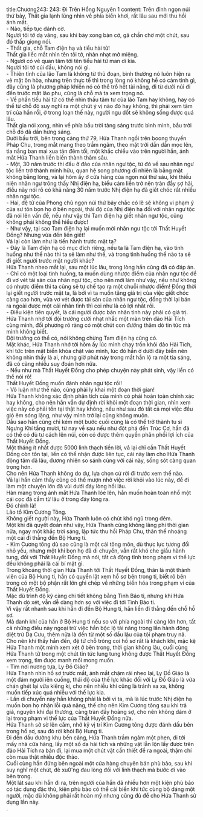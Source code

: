 title:Chương243: 243: Đi Trên Hồng Nguyên 1
content:
Trên đỉnh ngọn núi thứ bảy, Thất gia lạnh lùng nhìn về phía biển khơi, rất lâu sau mới thu hồi ánh mắt.<br>- Nào, tiếp tục đánh cờ.<br>Người tôi tớ dạ vâng, sau khi bày xong bàn cờ, gã chần chờ một chút, sau đó thấp giọng nói.<br>- Thất gia, chỗ Tam điện hạ và tiểu hài tử!<br>Thất gia liếc mắt nhìn tên tôi tớ, nhàn nhạt mở miệng.<br>- Ngươi có vẻ quan tâm tới tên tiểu hài tử man di kia.<br>Người tôi tớ cúi đầu, không nói gì.<br>- Thiên tính của lão Tam là không từ thủ đoạn, bình thường nó luôn hiện ra vẻ mặt ôn hòa, nhưng trên thực tế thì trong lòng nó không hề có cảm tình gì, đây cũng là phương pháp khiến nó có thể trổ hết tài năng, đi từ dưới núi đi đến trước mặt lão phu, cũng là chỗ mà ta xem trọng nó.<br>- Về phần tiểu hài tử có thể nhìn thấu tâm tư của lão Tam hay không, hay có thể từ chỗ đó suy nghĩ ra một chút ý vị nào đó hay không, thì phải xem tâm trí của hắn rồi, ở trong loạn thế này, người ngu dốt sẽ không sống được quá lâu.<br>Thất gia nói xong, nhìn về phía bầu trời tảng sáng trước bình minh, bầu trời chỗ đó đã dần hừng sáng.<br>Dưới bầu trời, bên trong cảng thứ 79, Hứa Thanh ngồi trên boong thuyền Pháp Chu, trong mắt mang theo trầm ngâm, theo mặt trời dần dần mọc lên, tia nắng ban mai xua tán đêm tối, một khắc chiếu vào trên người hắn, ánh mắt Hứa Thanh liền biến thành thâm sâu.<br>- Một, 30 năm trước thi đấu ở đảo của nhân ngư tộc, từ đó về sau nhân ngư tộc liền trở thành minh hữu, quan hệ song phương dĩ nhiên là bằng mặt không bằng lòng, vả lại hôm ấy ở cửa hàng của ngọn núi thứ sáu, khi thiếu niên nhân ngư trông thấy Nhị điện hạ, biểu cảm liền trở nên tràn đầy sợ hãi, điều này nói rõ có khả năng 30 năm trước Nhị điện hạ đã giết chóc rất nhiều nhân ngư tộc.<br>- Hai, đệ tử của Phong chủ ngọn núi thứ bảy chắc có lẽ sẽ không vi phạm ý của sư tôn bọn họ ở bên ngoài, thái độ của Nhị điện hạ đối với nhân ngư tộc đã nói lên vấn đề, nếu như vậy thì Tam điện hạ giết nhân ngư tộc, cũng không phải không thể hiểu được!<br>- Như vậy, tại sao Tam điện hạ lại muốn mời nhân ngư tộc tới Thất Huyết Đồng? Nhưng vừa đến liền giết!<br>Vả lại còn làm như là tiến hành trước mặt ta?<br>- Đây là Tam điện hạ có mục đích riêng, nếu ta là Tam điện hạ, vào tình huống như thế nào thì ta sẽ làm như thế, và trong tình huống thế nào ta sẽ đi giết người trước mặt người khác?<br>Hứa Thanh nheo mắt lại, sau một lúc lâu, trong lòng hắn cũng đã có đáp án.<br>- Chỉ có một loại tình huống, ta muốn dùng nhược điểm của nhân ngư tộc để đi vơ vét tài sản của nhân ngư tộc, cho nên mới làm như vậy, nếu như không có nhược điểm thì ta cũng sẽ tự chế tạo ra một chuỗi nhược điểm! Đồng thời lại giết người trước mặt ta, là bởi vì ta muốn tăng giá trị của việc giết chóc càng cao hơn, vừa vơ vét được tài sản của nhân ngư tộc, đồng thời lại bán ra ngoài được một cái nhân tình thì coi như là có lợi nhất rồi.<br>- Điều kiện tiên quyết, là cái người được bán nhân tình này phải có giá trị.<br>Hứa Thanh nhớ tới đội trưởng cười nhạt nhắc một màn trên đảo Hải Tích cùng mình, đối phương rõ ràng có một chút con đường thăm dò tin tức mà mình không biết.<br>Đội trưởng có thể có, nói không chừng Tam điện hạ cũng có.<br>Mặt khác, Hứa Thanh nhớ tới hôm ấy lúc mình chạy trốn khỏi đảo Hải Tích, khí tức trên mặt biển khóa chặt vào mình, lúc đó hắn ở dưới đáy biển nên không nhìn thấy là ai, nhưng giờ phút này trong mắt hắn lộ ra một tia sáng, đã có càng nhiều suy đoán hơn nữa.<br>- Nếu như mà Thất Huyết Đồng cho phép chuyện này phát sinh, vậy liền có thể nói rõ!<br>Thất Huyết Đồng muốn đánh nhân ngư tộc rồi!<br>- Vô luận như thế nào, cũng phải ly khai một đoạn thời gian!<br>Hứa Thanh không xác định phân tích của mình có phải hoàn toàn chính xác hay không, cho nên hắn vẫn dự định rời khỏi một đoạn thời gian, nhìn xem việc này có phải tồn tại thật hay không, nếu như sau đó tất cả mọi việc đều gió êm sóng lặng, như vậy mình trở lại cũng không muộn.<br>Dẫu sao hắn cũng chỉ kém một bước cuối cùng là có thể trở thành tu sĩ Ngưng Khí tầng mười, từ nay về sau nếu như đột phá đến Trúc Cơ, hắn đã có thể có đủ tư cách lên núi, còn có được thêm quyền phân phối lợi ích của Thất Huyết Đồng.<br>Một tháng ít nhất được 5000 linh thạch tiền lời, vả lại chỉ cần Thất Huyết Đồng còn tồn tại, liền có thể nhận được liên tục, cái này làm cho Hứa Thanh động tâm đã lâu, đương nhiên so sánh cùng với cái này, sống sót càng quan trọng hơn.<br>Cho nên Hứa Thanh không do dự, lựa chọn cứ rời đi trước xem thế nào.<br>Vả lại hắn cảm thấy cũng có thể mượn nhờ việc rời khỏi vào lúc này, để đi làm một chuyện lớn đã vùi dưới đáy lòng hồi lâu.<br>Hàn mang trong ánh mắt Hứa Thanh lóe lên, hắn muốn hoàn toàn nhổ một cái cọc đã cắm từ lâu ở trong đáy lòng ra.<br>Đó chính là!<br>Lão tổ Kim Cương Tông.<br>Không giết người này, Hứa Thanh luôn có chút khó ngủ trong đêm.<br>Một khi đã quyết đoán như vậy, Hứa Thanh cũng không lãng phí thời gian nữa, ngay một khắc trời sáng, lập tức thu hồi Pháp Chu, thân thể nhoáng một cái đi thẳng đến Bộ Hung ti.<br>- Kim Cương tông dù sao cũng là một cái tông môn, dù thực lực tương đối nhỏ yếu, nhưng một khi bọn họ đã di chuyển, vẫn rất khó che giấu hành tung, đối với Thất Huyết Đồng mà nói, tất cả động tĩnh trong phạm vi thế lực đều không phải là cái bí mật gì.<br>Trong khoảng thời gian Hứa Thanh tới Thất Huyết Đồng, thân là một thành viên của Bộ Hung ti, hắn có quyền lật xem hồ sơ bên trong ti, biết rõ bên trong có một bộ phận rất lớn ghi chép về những biến hóa trong phạm vi của Thất Huyết Đồng.<br>Mặc dù trình độ kỹ càng chi tiết không bằng Tình Báo ti, nhưng khi Hứa Thanh dò xét, vẫn dễ dàng hơn so với việc đi tới Tình Báo ti.<br>Vì vậy rất nhanh sau khi hắn đi đến Bộ Hung ti, hắn liền đi thẳng đến chỗ hồ sơ.<br>Mà danh khí của hắn ở Bộ Hung ti nếu so với phía ngoài thì càng lớn hơn, tất cả những điều này ngoại trừ việc hắn bộc lộ tài năng trong lần hành động diệt trừ Dạ Cưu, thêm nữa là đến từ một số đầu lâu của tội phạm truy nã.<br>Cho nên khi thấy hắn đến, đệ tử chỗ trông coi hồ sơ rất là khách khí, mặc kệ Hứa Thanh một mình xem xét ở bên trong, thời gian không lâu, cuối cùng Hứa Thanh từ trong một chút tin tức lung tung không được Thất Huyết Đồng xem trọng, tìm được manh mối mong muốn.<br>- Tìm nơi nương tựa, Ly Đồ Giáo?<br>Hứa Thanh nhìn hồ sơ trước mắt, ánh mắt chậm rãi nheo lại, Ly Đồ Giáo là một đám người iên cuồng, thái độ của thế lực khác đối với Ly Đồ Giáo là vừa chán ghét lại vừa kiêng kị, cho nên nhiều khi cũng là tránh xa xa, không muốn tiếp xúc quá nhiều với thế lực kia.<br>- Lần di chuyển này hẳn không phải là bởi vì ta, mà là lúc trước Nhị điện hạ muốn bọn họ nhận lỗi quá nặng, thế cho nên Kim Cương tông sau khi trả giá, nguyên khí đại thương, càng tràn đầy hoảng sợ, cho nên không dám ở lại trong phạm vi thế lực của Thất Huyết Đồng nữa.<br>Hứa Thanh sờ sờ lên cằm, nhớ kỹ vị trí Kim Cương tông được đánh dấu bên trong hồ sơ, sau đó rời khỏi Bộ Hung ti.<br>Đi đến đầu đường khu bến cảng, Hứa Thanh trầm ngâm một phen, đi tới mấy nhà cửa hàng, lấy một số da hải tích và những vật lẫn lộn lấy được trên đảo Hải Tích ra bán đi, lại mua một chút vật cần thiết để ra ngoài, thậm chí còn mua thật nhiều độc thảo.<br>Cuối cùng hắn đứng bên ngoài một cửa hàng chuyên bán phù bảo, sau khi suy nghĩ một chút, đè xu0'ng đau lòng đối với linh thạch mà bước đi vào bên trong.<br>Một lát sau khi hắn đi ra, trên người của hắn đã nhiều hơn một kiện phù bảo có tác dụng đặc thù, kiện phù bảo có thể cải biến khí tức cùng bộ dáng một người, mặc dù không phải rất hoàn mỹ nhưng cũng đủ để cho Hứa Thanh sử dụng lần này.<br>.<br>